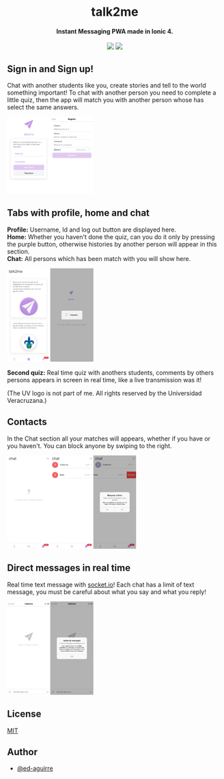 <h1 align="center">talk2me</h1>
<h4 align="center">Instant Messaging PWA made in Ionic 4.</h4>
<p align='center'>
  <!--<img src='https://img.shields.io/snyk/vulnerabilities/github/ed-aguirre/txme2?color=green&logoColor=green')> -->
  <img src='https://img.shields.io/github/repo-size/ed-aguirre/txme2?color=orange')>
  <img src='https://img.shields.io/badge/ionic-4.12.0-blue')>
</p>


## Sign in and Sign up!
<p align='left'>Chat with another students like you, create stories and tell to the world something important! To chat with another person you need to complete a
little quiz, then the app will match you with another person whose has select the same answers.</p>
<img align='left' src="https://github.com/ed-aguirre/txme2/blob/master/src/assets/ss/login_ss.png"
     width='20%'>
<img src="https://github.com/ed-aguirre/txme2/blob/master/src/assets/ss/signin_ss.png"
     width='20%'>


## Tabs with profile, home and chat
<p align='left'><b>Profile:</b> Username, Id and log out button are displayed here.
  <br><b>Home:</b> Whether you haven't done the quiz, can you do it only by pressing the purple button, otherwise histories by another person will appear in this section.
  <br><b>Chat:</b> All persons which has been match with you will show here.
</p>
<img align='left' src="https://github.com/ed-aguirre/txme2/blob/master/src/assets/ss/home_ss.png"
     width='20%'>
<img src="https://github.com/ed-aguirre/txme2/blob/master/src/assets/ss/loading_ss.png"
     width='20%'>
<p><b>Second quiz:</b> Real time quiz with anothers students, comments by others persons appears in screen in real time, like a live transmission was it! </p>
<p> (The UV logo is not part of me. All rights reserved by the Universidad Veracruzana.) </p>

## Contacts 
<p align='left'>In the Chat section all your matches will appears, whether if you have or you haven't. You can block anyone by swiping to the right.</p>
<img align='left' src="https://github.com/ed-aguirre/txme2/blob/master/src/assets/ss/noContacts_ss.png"
     width='20%'>
<img align='left' src="https://github.com/ed-aguirre/txme2/blob/master/src/assets/ss/contacts_ss.png"
     width='20%'>
<img src="https://github.com/ed-aguirre/txme2/blob/master/src/assets/ss/block_ss.png"
     width='20%'>

## Direct messages in real time
<p align='left'>Real time text message with <a href='https://socket.io/'>socket.io</a>! Each chat has a limit of text message, you must be careful about what you say and what you reply!</p>
<img align='left' src="https://github.com/ed-aguirre/txme2/blob/master/src/assets/ss/chat_ss.png"
     width='20%'>
<img src="https://github.com/ed-aguirre/txme2/blob/master/src/assets/ss/limit_ss.png"
     width='20%'>
     
## License

[MIT](https://choosealicense.com/licenses/mit/)

## Author

- [@ed-aguirre](https://www.github.com/ed-aguirre)
